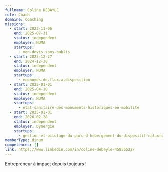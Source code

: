 ```yaml
---
fullname: Coline DEBAYLE
role: Coach
domaine: Coaching
missions:
  - start: 2023-11-06
    end: 2025-07-31
    status: independent
    employer: NUMA
    startups:
      - mon-devis-sans-oublis
  - start: 2023-12-27
    end: 2024-12-30
    status: independent
    employer: NUMA
    startups:
      - economes.de.flux.a.disposition
  - start: 2025-01-01
    end: 2025-04-10
    status: independent
    employer: NUMA
    startups:
      - etat-sanitaire-des-monuments-historiques-en-mobilite
  - start: 2025-01-01
    end: 2026-02-28
    status: independent
    employer: Dynergie
    startups:
      - gestion-et-pilotage-du-parc-d-hebergement-du-dispositif-national-d-acceuil
memberType: dinum
competences: []
link: https://www.linkedin.com/in/coline-debayle-45855522/
---
```

Entrepreneur à impact depuis toujours !
